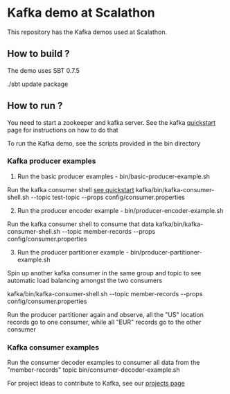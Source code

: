 # Kafka demo at Scalathon #

This repository has the Kafka demos used at Scalathon. 

## How to build ? ##
The demo uses SBT 0.7.5

./sbt update package

## How to run ? ##

You need to start a zookeeper and kafka server. See the kafka [quickstart](http://sna-projects.com/kafka/quickstart.php) page for instructions on how to do that

To run the Kafka demo, see the scripts provided in the bin directory

### Kafka producer examples ###

1. Run the basic producer examples - bin/basic-producer-example.sh

Run the kafka consumer shell [see quickstart](http://sna-projects.com/kafka/quickstart.php)
kafka/bin/kafka-consumer-shell.sh --topic test-topic --props config/consumer.properties

2. Run the producer encoder example - bin/producer-encoder-example.sh

Run the kafka consumer shell to consume that data 
kafka/bin/kafka-consumer-shell.sh --topic member-records --props config/consumer.properties

3. Run the producer partitioner example - bin/producer-partitioner-example.sh

Spin up another kafka consumer in the same group and topic to see automatic load balancing amongst the two consumers

kafka/bin/kafka-consumer-shell.sh --topic member-records --props config/consumer.properties

Run the producer partitioner again and observe, all the "US" location records go to one consumer, while all "EUR" records go to the other consumer

### Kafka consumer examples ###

Run the consumer decoder examples to consumer all data from the "member-records" topic
bin/consumer-decoder-example.sh

For project ideas to contribute to Kafka, see our [projects page](http://sna-projects.com/kafka/projects.php)
